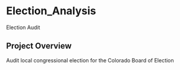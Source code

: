 # Election_Analysis
Election Audit

## Project Overview
Audit local congressional election for the Colorado Board of Election
